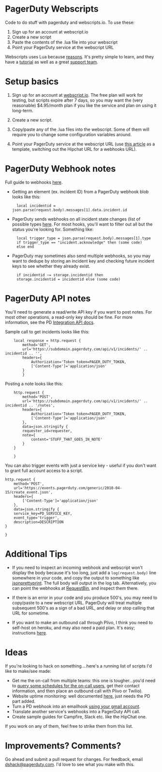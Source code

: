 # PagerDuty Webscripts


Code to do stuff with pagerduty and webscripts.io. To use these:

1. Sign up for an account at webscript.io
2. Create a new script
3. Paste the contents of the .lua file into your webscript
4. Point your PagerDuty service at the webscript URL

Webscripts uses Lua because [reasons](https://www.webscript.io/help#lua). It's pretty simple to learn, and they have a [tutorial](https://www.webscript.io/documentation/lua-tutorial) as well as a great [support team](support@webscript.io).


# Setup basics

1. Sign up for an account at [webscript.io](http://webscripts.io). The free plan will work for testing, but scripts expire after 7 days, so you may want the (very reasonable) $4.95/month plan if you like the service and plan on using it long-term.

2. Create a new script.

3. Copy/paste any of the .lua files into the webscript. Some of them will require you to change some configuration variables around.

4. Point your PagerDuty service at the webscript URL (use [this article](http://www.pagerduty.com/docs/guides/hipchat-integration-guide/) as a template, switching out the Hipchat URL for a webhooks URL).


# PagerDuty Webhook notes
Full guide to webhooks [here](http://developer.pagerduty.com/documentation/rest/webhooks).

- Getting an element (ex. incident ID) from a PagerDuty webhook blob looks like this:

		local incidentid = json.parse(request.body).messages[1].data.incident.id

- PagerDuty sends webhooks on all incident state changes (list of possible types [here](http://www.pagerduty.com/docs/guides/hipchat-integration-guide/). For most hooks, you'll want to filter out all but the status you're looking for. Something like:

		local trigger_type = json.parse(request.body).messages[1].type
		if trigger_type == "incident.acknowledge" then (some code)
		else end

- PagerDuty may sometimes also send multiple webhooks, so you may want to dedupe by storing an incident key and checking future incident keys to see whether they already exist.

		if incidentid ~= storage.incidentid then
		storage.incidentid = incidentid else (some code)
		
# PagerDuty API notes

You'll need to generate a read/write API key if you want to post notes. For most other operations, a read-only key should be fine. For more information, see the PD [Integration API docs](http://developer.pagerduty.com/documentation/integration/events).

Sample call to get incidents looks like this:

		local response = http.request {
			method='GET',
			url='https://subdomain.pagerduty.com/api/v1/incidents/' .. incidentid .. '',
			headers={
		        Authorization='Token token=PAGER_DUTY_TOKEN,
		        ['Content-Type']='application/json'
		    }
			}

Posting a note looks like this:

		http.request {
		    method='POST',
		    url='https://subdomain.pagerduty.com/api/v1/incidents/' .. incidentid .. '/notes',
		    headers={
		        Authorization='Token token=PAGER_DUTY_TOKEN,
		        ['Content-Type']='application/json'
		    },
		    data=json.stringify {
		    requester_id=requester,
		    note={
		        content='STUFF_THAT_GOES_IN_NOTE'
		    }
		}
		
		}

You can also trigger events with just a service key - useful if you don't want to grant full account access to a script.

	http.request {
	    method='POST',
	    url='https://events.pagerduty.com/generic/2010-04-15/create_event.json',
	    headers={
	        ['Content-Type']='application/json'
	    },
	    data=json.stringify {
	    service_key=PD_SERVICE_KEY,
	    event_type='trigger',
	    description=DESCRIPTION
	}
	
	}

# Additional Tips

- If you need to inspect an incoming webhook and webscript won't display the body because it's too long, just add a `log(request.body)` line somewhere in your code, and copy the output to something like [jsonprettyprint](http://jsonprettyprint.com/). The full body will output in the log tab. Alternatively, you can point the webhooks at [RequestBin](http://requestb.in/), and inspect them there.

- If there is an error in your code and you produce 500's, you may need to copy/paste to a new webscript URL. PagerDuty will treat multiple subsequent 500's as a sign of a bad URL, and delay or stop calling that URL for sometime.

- If you want to make an outbound call through Plivo, I think you need to self-host on heroku, and may also need a paid plan. It's easy; instructions [here](https://github.com/plivo/voicechat/).


# Ideas
If you're looking to hack on something....here's a running list of scripts I'd like to make/see made:

- Get me the on-call from multiple teams: this one is tougher...you'd need to [query some schedules for the on-call users](http://support.pagerduty.com/entries/23586358-Determine-Who-Is-On-Call), get their contact information, and then place an outbound call with Plivo or Twilio).
- Website uptime monitoring: well documented [here](https://www.webscript.io/examples/webmonitoring), just needs the PD part added.
- Turn a PD webhook into an emailhook [using your gmail account](https://www.webscript.io/examples/email).
- Translate another service's webhooks into a PagerDuty API call.
- Create sample guides for Campfire, Slack etc. like the HipChat one.

If you work on any of them, feel free to strike them from this list.

# Improvements? Comments?

Go ahead and submit a pull request for changes. For feedback, email [dshack@pagerduty.com](dshack@pagerduty.com). I'd love to see what you make with this.




